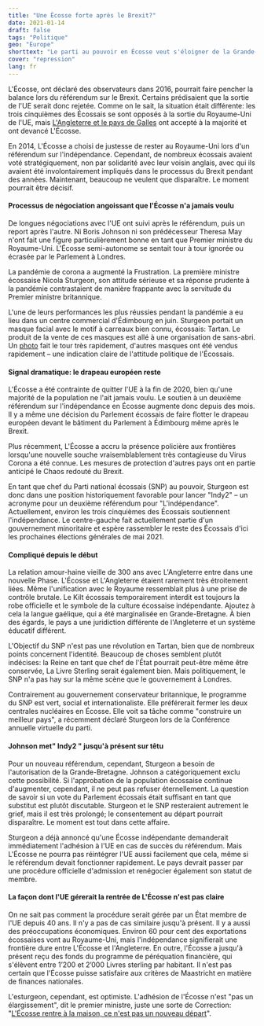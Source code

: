 ```yaml
---
title: "Une Écosse forte après le Brexit?"
date: 2021-01-14
draft: false
tags: "Politique"
geo: "Europe"
shorttext: "Le parti au pouvoir en Écosse veut s'éloigner de la Grande-Bretagne. Une majorité croissante de la population a également cet objectif."
cover: "repression"
lang: fr
---
```


L'Écosse, ont déclaré des observateurs dans 2016, pourrait faire pencher la balance lors du référendum sur le Brexit. Certains prédisaient que la sortie de l'UE serait donc rejetée. Comme on le sait, la situation était différente: les trois cinquièmes des Écossais se sont opposés à la sortie du Royaume-Uni de l'UE, mais [L'Angleterre et le pays de Galles](https://www.bbc.com/news/politics/eu_referendum/results "UK votes to LEAVE the EU") ont accepté à la majorité et ont devancé L'Écosse.

En 2014, L'Écosse a choisi de justesse de rester au Royaume-Uni lors d'un référendum sur l'indépendance. Cependant, de nombreux écossais avaient voté stratégiquement, non par solidarité avec leur voisin anglais, avec qui ils avaient été involontairement impliqués dans le processus du Brexit pendant des années. Maintenant, beaucoup ne veulent que disparaître. Le moment pourrait être décisif.

#### Processus de négociation angoissant que l'Écosse n'a jamais voulu

De longues négociations avec l'UE ont suivi après le référendum, puis un report après l'autre. Ni Boris Johnson ni son prédécesseur Theresa May n'ont fait une figure particulièrement bonne en tant que Premier ministre du Royaume-Uni. L'Écosse semi-autonome se sentait tour à tour ignorée ou écrasée par le Parlement à Londres.

La pandémie de corona a augmenté la Frustration. La première ministre écossaise Nicola Sturgeon, son attitude sérieuse et sa réponse prudente à la pandémie contrastaient de manière frappante avec la servitude du Premier ministre britannique.

L'une de leurs performances les plus réussies pendant la pandémie a eu lieu dans un centre commercial d'Édimbourg en juin. Sturgeon portait un masque facial avec le motif à carreaux bien connu, écossais: Tartan. Le produit de la vente de ces masques est allé à une organisation de sans-abri. Un [photo](https://www.gettyimages.de/detail/nachrichtenfoto/first-minister-of-scotland-nicola-sturgeon-wears-a-nachrichtenfoto/1252616101 "Nicola Sturgeon Visits New Look Ahead Of Lockdown Reopening") fait le tour très rapidement, d'autres masques ont été vendus rapidement – une indication claire de l'attitude politique de l'Écossais.

#### Signal dramatique: le drapeau européen reste

L'Écosse a été contrainte de quitter l'UE à la fin de 2020, bien qu'une majorité de la population ne l'ait jamais voulu. Le soutien à un deuxième référendum sur l'indépendance en Écosse augmente donc depuis des mois. Il y a même une décision du Parlement écossais de faire flotter le drapeau européen devant le bâtiment du Parlement à Édimbourg même après le Brexit.

Plus récemment, L'Écosse a accru la présence policière aux frontières lorsqu'une nouvelle souche vraisemblablement très contagieuse du Virus Corona a été connue. Les mesures de protection d'autres pays ont en partie anticipé le Chaos redouté du Brexit.

En tant que chef du Parti national écossais (SNP) au pouvoir, Sturgeon est donc dans une position historiquement favorable pour lancer "Indy2" – un acronyme pour un deuxième référendum pour "L'indépendance". Actuellement, environ les trois cinquièmes des Écossais soutiennent l'indépendance. Le centre-gauche fait actuellement partie d'un gouvernement minoritaire et espère rassembler le reste des Écossais d'ici les prochaines élections générales de mai 2021.

#### Compliqué depuis le début

La relation amour-haine vieille de 300 ans avec L'Angleterre entre dans une nouvelle Phase. L'Écosse et L'Angleterre étaient rarement très étroitement liées. Même l'unification avec le Royaume ressemblait plus à une prise de contrôle brutale. Le Kilt écossais temporairement interdit est toujours la robe officielle et le symbole de la culture écossaise indépendante. Ajoutez à cela la langue gaélique, qui a été marginalisée en Grande-Bretagne. À bien des égards, le pays a une juridiction différente de l'Angleterre et un système éducatif différent.

L'Objectif du SNP n'est pas une révolution en Tartan, bien que de nombreux points concernent l'identité. Beaucoup de choses semblent plutôt indécises: la Reine en tant que chef de l'État pourrait peut-être même être conservée, La Livre Sterling serait également bien. Mais politiquement, le SNP n'a pas hay sur la même scène que le gouvernement à Londres.

Contrairement au gouvernement conservateur britannique, le programme du SNP est vert, social et internationaliste. Elle préférerait fermer les deux centrales nucléaires en Écosse. Elle voit sa tâche comme "construire un meilleur pays", a récemment déclaré Sturgeon lors de la Conférence annuelle virtuelle du parti.

#### Johnson met" Indy2 " jusqu'à présent sur têtu

Pour un nouveau référendum, cependant, Sturgeon a besoin de l'autorisation de la Grande-Bretagne. Johnson a catégoriquement exclu cette possibilité. Si l'approbation de la population écossaise continue d'augmenter, cependant, il ne peut pas refuser éternellement. La question de savoir si un vote du Parlement écossais était suffisant en tant que substitut est plutôt discutable. Sturgeon et le SNP resteraient autrement le grief, mais il est très prolongé; le consentement au départ pourrait disparaître. Le moment est tout dans cette affaire.

Sturgeon a déjà annoncé qu'une Écosse indépendante demanderait immédiatement l'adhésion à l'UE en cas de succès du référendum. Mais L'Écosse ne pourra pas réintégrer l'UE aussi facilement que cela, même si le référendum devait fonctionner rapidement. Le pays devrait passer par une procédure officielle d'admission et renégocier également son statut de membre.

#### La façon dont l'UE gérerait la rentrée de L'Écosse n'est pas claire

On ne sait pas comment la procédure serait gérée par un État membre de l'UE depuis 40 ans. Il n'y a pas de cas similaire jusqu'à présent. Il y a aussi des préoccupations économiques. Environ 60 pour cent des exportations écossaises vont au Royaume-Uni, mais l'indépendance signifierait une frontière dure entre L'Écosse et l'Angleterre. En outre, l'Écosse a jusqu'à présent reçu des fonds du programme de péréquation financière, qui s'élèvent entre 1’200 et 2’000 Livres sterling par habitant. Il n'est pas certain que l'Écosse puisse satisfaire aux critères de Maastricht en matière de finances nationales.

L'esturgeon, cependant, est optimiste. L'adhésion de l'Écosse n'est "pas un élargissement", dit le premier ministre, juste une sorte de Correction: "[L'Écosse rentre à la maison, ce n'est pas un nouveau départ](https://www.spiegel.de/politik/ausland/schottland-regierungschefin-nicola-sturgeon-will-zuegigen-eu-beitritt-a-caab8750-692b-4c36-aaa4-9bc77681226b "Schottlands Regierungschefin will zügigen EU-Beitritt")".
